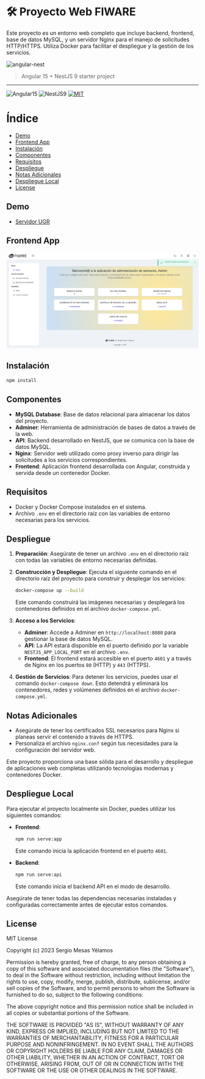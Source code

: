 # :hammer_and_wrench: Proyecto Web FIWARE

Este proyecto es un entorno web completo que incluye backend, frontend, base de datos MySQL, y un servidor Nginx para el manejo de solicitudes HTTP/HTTPS. Utiliza Docker para facilitar el despliegue y la gestión de los servicios.

![angular-nest](https://user-images.githubusercontent.com/7531596/82949797-813e0600-9fa4-11ea-8eaa-3101c3f0b092.png)
> Angular 15 + NestJS 9 starter project  

<hr />

![Angular15](https://img.shields.io/badge/Angular-15-brightgreen)
![NestJS9](https://img.shields.io/badge/NestJS-9-brightgreen)
[![MIT](https://img.shields.io/packagist/l/doctrine/orm.svg)]()


# Índice

  - [Demo](#demo)
  - [Frontend App](#frontend-app)
  - [Instalación](#instalación)
  - [Componentes](#componentes)
  - [Requisitos](#requisitos)
  - [Despliegue](#despliegue)
  - [Notas Adicionales](#notas-adicionales)
  - [Despliegue Local](#despliegue-local)
  - [License](#license)

## Demo
- [Servidor UGR](https://amaltea.ugr.es/mifiware-tfm/auth/login)

## Frontend App

![image](cdn\images\home.png)

## Instalación

```bash
npm install
```

## Componentes

- **MySQL Database**: Base de datos relacional para almacenar los datos del proyecto.
- **Adminer**: Herramienta de administración de bases de datos a través de la web.
- **API**: Backend desarrollado en NestJS, que se comunica con la base de datos MySQL.
- **Nginx**: Servidor web utilizado como proxy inverso para dirigir las solicitudes a los servicios correspondientes.
- **Frontend**: Aplicación frontend desarrollada con Angular, construida y servida desde un contenedor Docker.

## Requisitos

- Docker y Docker Compose instalados en el sistema.
- Archivo `.env` en el directorio raíz con las variables de entorno necesarias para los servicios.

## Despliegue

1. **Preparación**: Asegúrate de tener un archivo `.env` en el directorio raíz con todas las variables de entorno necesarias definidas.

2. **Construcción y Despliegue**: Ejecuta el siguiente comando en el directorio raíz del proyecto para construir y desplegar los servicios:

    ```bash
    docker-compose up --build
    ```

    Este comando construirá las imágenes necesarias y desplegará los contenedores definidos en el archivo `docker-compose.yml`.

3. **Acceso a los Servicios**:
    - **Adminer**: Accede a Adminer en `http://localhost:8080` para gestionar la base de datos MySQL.
    - **API**: La API estará disponible en el puerto definido por la variable `NESTJS_APP_LOCAL_PORT` en el archivo `.env`.
    - **Frontend**: El frontend estará accesible en el puerto `4601` y a través de Nginx en los puertos `80` (HTTP) y `443` (HTTPS).

4. **Gestión de Servicios**: Para detener los servicios, puedes usar el comando `docker-compose down`. Esto detendrá y eliminará los contenedores, redes y volúmenes definidos en el archivo `docker-compose.yml`.

## Notas Adicionales

- Asegúrate de tener los certificados SSL necesarios para Nginx si planeas servir el contenido a través de HTTPS.
- Personaliza el archivo `nginx.conf` según tus necesidades para la configuración del servidor web.

Este proyecto proporciona una base sólida para el desarrollo y despliegue de aplicaciones web completas utilizando tecnologías modernas y contenedores Docker.

## Despliegue Local

Para ejecutar el proyecto localmente sin Docker, puedes utilizar los siguientes comandos:

- **Frontend**:
    ```bash
    npm run serve:app
    ```
    Este comando inicia la aplicación frontend en el puerto `4601`.

- **Backend**:
    ```bash
    npm run serve:api
    ```
    Este comando inicia el backend API en el modo de desarrollo.

Asegúrate de tener todas las dependencias necesarias instaladas y configuradas correctamente antes de ejecutar estos comandos.

## License
MIT License

Copyright (c) 2023 Sergio Mesas Yélamos

Permission is hereby granted, free of charge, to any person obtaining a copy
of this software and associated documentation files (the "Software"), to deal
in the Software without restriction, including without limitation the rights
to use, copy, modify, merge, publish, distribute, sublicense, and/or sell
copies of the Software, and to permit persons to whom the Software is
furnished to do so, subject to the following conditions:

The above copyright notice and this permission notice shall be included in all
copies or substantial portions of the Software.

THE SOFTWARE IS PROVIDED "AS IS", WITHOUT WARRANTY OF ANY KIND, EXPRESS OR
IMPLIED, INCLUDING BUT NOT LIMITED TO THE WARRANTIES OF MERCHANTABILITY,
FITNESS FOR A PARTICULAR PURPOSE AND NONINFRINGEMENT. IN NO EVENT SHALL THE
AUTHORS OR COPYRIGHT HOLDERS BE LIABLE FOR ANY CLAIM, DAMAGES OR OTHER
LIABILITY, WHETHER IN AN ACTION OF CONTRACT, TORT OR OTHERWISE, ARISING FROM,
OUT OF OR IN CONNECTION WITH THE SOFTWARE OR THE USE OR OTHER DEALINGS IN THE
SOFTWARE.
